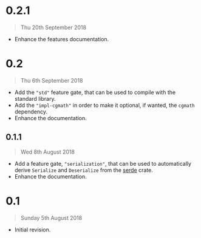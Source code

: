 # 0.2.1

> Thu 20th September 2018

  - Enhance the features documentation.

# 0.2

> Thu 6th September 2018

  - Add the `"std"` feature gate, that can be used to compile with the standard library.
  - Add the `"impl-cgmath"` in order to make it optional, if wanted, the `cgmath` dependency.
  - Enhance the documentation.

## 0.1.1

> Wed 8th August 2018

  - Add a feature gate, `"serialization"`, that can be used to automatically derive `Serialize` and
    `Deserialize` from the [serde](https://crates.io/crates/serde) crate.
  - Enhance the documentation.

# 0.1

> Sunday 5th August 2018

  - Initial revision.
